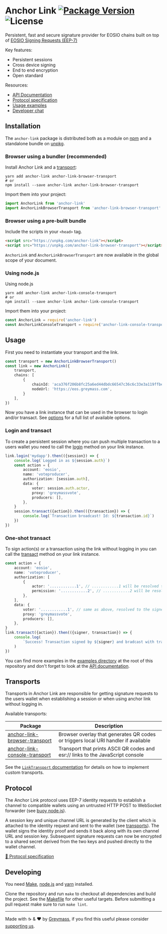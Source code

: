 # Anchor Link [![Package Version](https://img.shields.io/npm/v/anchor-link.svg?style=flat-square)](https://www.npmjs.com/package/anchor-link) ![License](https://img.shields.io/npm/l/anchor-link.svg?style=flat-square)

Persistent, fast and secure signature provider for EOSIO chains built on top of [EOSIO Signing Requests (EEP-7)](https://github.com/greymass/eosio-signing-request)

Key features:
  - Persistent sessions
  - Cross device signing
  - End to end encryption
  - Open standard

Resources:
  - [API Documentation](https://greymass.github.io/anchor-link)
  - [Protocol specification](./protocol.md)
  - [Usage examples](./examples)
  - [Developer chat](https://t.me/anchor_link)

## Installation

The `anchor-link` package is distributed both as a module on [npm](https://www.npmjs.com/package/anchor-link) and a standalone bundle on [unpkg](http://unpkg.com/anchor-link).

### Browser using a bundler (recommended)

Install Anchor Link and a [transport](#transports):

```
yarn add anchor-link anchor-link-browser-transport
# or
npm install --save anchor-link anchor-link-browser-transport
```

Import them into your project:

```js
import AnchorLink from 'anchor-link'
import AnchorLinkBrowserTransport from 'anchor-link-browser-transport'
```

### Browser using a pre-built bundle

Include the scripts in your `<head>` tag.

```html
<script src="https://unpkg.com/anchor-link"></script>
<script src="https://unpkg.com/anchor-link-browser-transport"></script>
```

`AnchorLink` and `AnchorLinkBrowserTransport` are now available in the global scope of your document.

### Using node.js

Using node.js

```
yarn add anchor-link anchor-link-console-transport
# or
npm install --save anchor-link anchor-link-console-transport
```

Import them into your project:

```js
const AnchorLink = require('anchor-link')
const AnchorLinkConsoleTransport = require('anchor-link-console-transport')
```

## Usage

First you need to instantiate your transport and the link.

```ts
const transport = new AnchorLinkBrowserTransport()
const link = new AnchorLink({
    transport,
    chains: [
        {
            chainId: 'aca376f206b8fc25a6ed44dbdc66547c36c6c33e3a119ffbeaef943642f0e906',
            nodeUrl: 'https://eos.greymass.com',
        }
    ],
})
```

Now you have a link instance that can be used in the browser to login and/or transact. See [options](https://greymass.github.io/anchor-link/interfaces/linkoptions.html) for a full list of available options.

### Login and transact

To create a persistent session where you can push multiple transaction to a users wallet you need to call the [login](https://greymass.github.io/anchor-link/classes/link.html#login) method on your link instance.

```ts
link.login('mydapp').then(({session}) => {
    console.log(`Logged in as ${session.auth}`)
    const action = {
        account: 'eosio',
        name: 'voteproducer',
        authorization: [session.auth],
        data: {
            voter: session.auth.actor,
            proxy: 'greymassvote',
            producers: [],
        },
    }
    session.transact({action}).then(({transaction}) => {
        console.log(`Transaction broadcast! Id: ${transaction.id}`)
    })
})
```

### One-shot transact

To sign action(s) or a transaction using the link without logging in you can call the [transact](https://greymass.github.io/anchor-link/classes/link.html#transact) method on your link instance.

```ts
const action = {
    account: 'eosio',
    name: 'voteproducer',
    authorization: [
        {
            actor: '............1', // ............1 will be resolved to the signing accounts name
            permission: '............2', // ............2 will be resolved to the signing accounts authority (e.g. 'active')
        },
    ],
    data: {
        voter: '............1', // same as above, resolved to the signers account name
        proxy: 'greymassvote',
        producers: [],
    },
}
link.transact({action}).then(({signer, transaction}) => {
    console.log(
        `Success! Transaction signed by ${signer} and bradcast with transaction id: ${transaction.id}`
    )
})
```

You can find more examples in the [examples directory](./examples) at the root of this repository and don't forget to look at the [API documentation](https://greymass.github.io/anchor-link/classes/link.html).

## Transports

Transports in Anchor Link are responsible for getting signature requests to the users wallet when establishing a session or when using anchor link without logging in.

Available transports:

 Package | Description
---------| ---------------
 [anchor-link-browser-transport](https://github.com/greymass/anchor-link-browser-transport) | Browser overlay that generates QR codes or triggers local URI handler if available
 [anchor-link-console-transport](https://github.com/greymass/anchor-link-console-transport) | Transport that prints ASCII QR codes and esr:// links to the JavaScript console

See the [`LinkTransport` documentation](https://greymass.github.io/anchor-link/interfaces/linktransport.html) for details on how to implement custom transports.

## Protocol

The Anchor Link protocol uses EEP-7 identity requests to establish a channel to compatible wallets using an untrusted HTTP POST to WebSocket forwarder (see [buoy node.js](https://github.com/greymass/buoy-nodejs)).

A session key and unique channel URL is generated by the client which is attached to the identity request and sent to the wallet (see [transports](#transports)). The wallet signs the identity proof and sends it back along with its own channel URL and session key. Subsequent signature requests can now be encrypted to a shared secret derived from the two keys and pushed directly to the wallet channel.

[📘 Protocol specification](./protocol.md)

## Developing

You need [Make](https://www.gnu.org/software/make/), [node.js](https://nodejs.org/en/) and [yarn](https://classic.yarnpkg.com/en/docs/install) installed.

Clone the repository and run `make` to checkout all dependencies and build the project. See the [Makefile](./Makefile) for other useful targets. Before submitting a pull request make sure to run `make lint`.

---

Made with ☕️ & ❤️ by [Greymass](https://greymass.com), if you find this useful please consider [supporting us](https://greymass.com/support-us).
